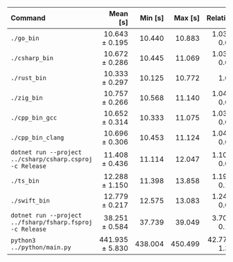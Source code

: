 | Command | Mean [s] | Min [s] | Max [s] | Relative |
|:---|---:|---:|---:|---:|
| `./go_bin` | 10.643 ± 0.195 | 10.440 | 10.883 | 1.03 ± 0.04 |
| `./csharp_bin` | 10.672 ± 0.286 | 10.445 | 11.069 | 1.03 ± 0.04 |
| `./rust_bin` | 10.333 ± 0.297 | 10.125 | 10.772 | 1.00 |
| `./zig_bin` | 10.757 ± 0.266 | 10.568 | 11.140 | 1.04 ± 0.04 |
| `./cpp_bin_gcc` | 10.652 ± 0.314 | 10.333 | 11.075 | 1.03 ± 0.04 |
| `./cpp_bin_clang` | 10.696 ± 0.306 | 10.453 | 11.124 | 1.04 ± 0.04 |
| `dotnet run --project ../csharp/csharp.csproj -c Release` | 11.408 ± 0.436 | 11.114 | 12.047 | 1.10 ± 0.05 |
| `./ts_bin` | 12.288 ± 1.150 | 11.398 | 13.858 | 1.19 ± 0.12 |
| `./swift_bin` | 12.779 ± 0.217 | 12.575 | 13.083 | 1.24 ± 0.04 |
| `dotnet run --project ../fsharp/fsharp.fsproj -c Release` | 38.251 ± 0.584 | 37.739 | 39.049 | 3.70 ± 0.12 |
| `python3 ../python/main.py` | 441.935 ± 5.830 | 438.004 | 450.499 | 42.77 ± 1.35 |
